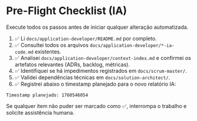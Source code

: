 # Pre-Flight Checklist (IA)

Execute todos os passos antes de iniciar qualquer alteração automatizada.

1. ✅ Li `docs/application-developer/README.md` por completo.
2. ✅ Consultei todos os arquivos `docs/application-developer/*-ia-code.md` existentes.
3. ✅ Analisei `docs/application-developer/context-index.md` e confirmei os artefatos relevantes (ADRs, backlog, métricas).
4. ✅ Identifiquei se há impedimentos registrados em `docs/scrum-master/`.
5. ✅ Validei dependências técnicas em `docs/solution-architect/`.
6. ✅ Registrei abaixo o timestamp planejado para o novo relatório IA:

```
Timestamp planejado: 1760546054
```

Se qualquer item não puder ser marcado como ✅, interrompa o trabalho e solicite assistência humana.

